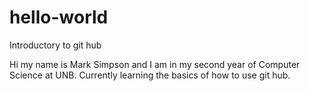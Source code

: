 # hello-world
Introductory to git hub

Hi my name is Mark Simpson and I am in my second year of Computer Science at UNB.
Currently learning the basics of how to use git hub.
